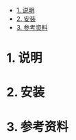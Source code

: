 <!-- TOC -->

- [1. 说明](#1-说明)
- [2. 安装](#2-安装)
- [3. 参考资料](#3-参考资料)

<!-- /TOC -->


<a id="markdown-1-说明" name="1-说明"></a>
# 1. 说明




<a id="markdown-2-安装" name="2-安装"></a>
# 2. 安装



<a id="markdown-3-参考资料" name="3-参考资料"></a>
# 3. 参考资料

